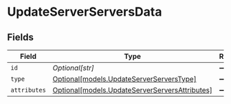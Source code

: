 # UpdateServerServersData


## Fields

| Field                                                                                        | Type                                                                                         | Required                                                                                     | Description                                                                                  |
| -------------------------------------------------------------------------------------------- | -------------------------------------------------------------------------------------------- | -------------------------------------------------------------------------------------------- | -------------------------------------------------------------------------------------------- |
| `id`                                                                                         | *Optional[str]*                                                                              | :heavy_minus_sign:                                                                           | N/A                                                                                          |
| `type`                                                                                       | [Optional[models.UpdateServerServersType]](../models/updateserverserverstype.md)             | :heavy_minus_sign:                                                                           | N/A                                                                                          |
| `attributes`                                                                                 | [Optional[models.UpdateServerServersAttributes]](../models/updateserverserversattributes.md) | :heavy_minus_sign:                                                                           | N/A                                                                                          |